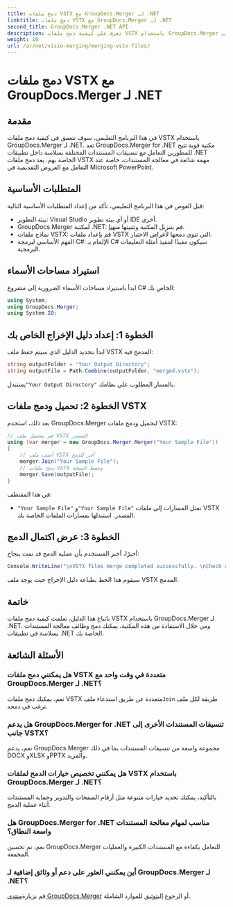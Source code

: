 ```yaml
---
title: دمج ملفات VSTX مع GroupDocs.Merger لـ .NET
linktitle: دمج ملفات VSTX مع GroupDocs.Merger لـ .NET
second_title: GroupDocs.Merger .NET API
description: تعرف على كيفية دمج ملفات VSTX باستخدام GroupDocs.Merger لـ .NET. اتبع هذا الدليل التفصيلي خطوة بخطوة لمعالجة المستندات بكفاءة في لغة C#.
weight: 16
url: /ar/net/visio-merging/merging-vstx-files/
---
```


# دمج ملفات VSTX مع GroupDocs.Merger لـ .NET

## مقدمة
في هذا البرنامج التعليمي، سوف نتعمق في كيفية دمج ملفات VSTX باستخدام GroupDocs.Merger لـ .NET. تعد GroupDocs.Merger for .NET مكتبة قوية تتيح للمطورين التعامل مع تنسيقات المستندات المختلفة بسلاسة داخل تطبيقات .NET الخاصة بهم. يعد دمج ملفات VSTX مهمة شائعة في معالجة المستندات، خاصة عند التعامل مع العروض التقديمية في Microsoft PowerPoint.
## المتطلبات الأساسية
قبل الغوص في هذا البرنامج التعليمي، تأكد من إعداد المتطلبات الأساسية التالية:
- بيئة التطوير: Visual Studio أو أي بيئة تطوير IDE أخرى.
-  GroupDocs.Merger لمكتبة .NET: قم بتنزيل المكتبة وتثبيتها من[هنا](https://releases.groupdocs.com/merger/net/).
- نماذج ملفات VSTX: قم بإعداد ملفات VSTX التي تنوي دمجها لأغراض الاختبار.
- الفهم الأساسي لبرمجة C#: الإلمام بـ C# سيكون مفيدًا لتنفيذ أمثلة التعليمات البرمجية.

## استيراد مساحات الأسماء
ابدأ باستيراد مساحات الأسماء الضرورية إلى مشروع C# الخاص بك:
```csharp
using System; 
using GroupDocs.Merger;
using System.IO;
```
## الخطوة 1: إعداد دليل الإخراج الخاص بك
ابدأ بتحديد الدليل الذي سيتم حفظ ملف VSTX المدمج فيه:
```csharp
string outputFolder = "Your Output Directory";
string outputFile = Path.Combine(outputFolder, "merged.vstx");
```
 يستبدل`"Your Output Directory"` بالمسار المطلوب على نظامك.
## الخطوة 2: تحميل ودمج ملفات VSTX
بعد ذلك، استخدم GroupDocs.Merger لتحميل ودمج ملفات VSTX:
```csharp
// قم بتحميل ملف VSTX المصدر
using (var merger = new GroupDocs.Merger.Merger("Your Sample File"))
{
    // أضف ملف VSTX آخر للدمج
    merger.Join("Your Sample File");
    // دمج ملفات VSTX وحفظ النتيجة
    merger.Save(outputFile);
}
```
في هذا المقتطف:
- `"Your Sample File"` و`"Your Sample File"` تمثل المسارات إلى ملفات VSTX المصدر. استبدلها بمسارات الملفات الخاصة بك.
## الخطوة 3: عرض اكتمال الدمج
أخيرًا، أخبر المستخدم بأن عملية الدمج قد تمت بنجاح:
```csharp
Console.WriteLine("\nVSTX files merge completed successfully. \nCheck output in {0}", outputFolder);
```
سيقوم هذا الخط بطباعة دليل الإخراج حيث يوجد ملف VSTX المدمج.

## خاتمة
باتباع هذا الدليل، تعلمت كيفية دمج ملفات VSTX باستخدام GroupDocs.Merger لـ .NET. ومن خلال الاستفادة من هذه المكتبة، يمكنك دمج وظائف معالجة المستندات بسلاسة في تطبيقات .NET الخاصة بك.

## الأسئلة الشائعة
### هل يمكنني دمج ملفات VSTX متعددة في وقت واحد مع GroupDocs.Merger لـ .NET؟
 نعم، يمكنك دمج ملفات VSTX متعددة عن طريق استدعاء ملف`Join` طريقة لكل ملف ترغب في دمجه.
### هل يدعم GroupDocs.Merger for .NET تنسيقات المستندات الأخرى إلى جانب VSTX؟
نعم، يدعم GroupDocs.Merger مجموعة واسعة من تنسيقات المستندات بما في ذلك DOCX وXLSX وPPTX والمزيد.
### هل يمكنني تخصيص خيارات الدمج لملفات VSTX باستخدام GroupDocs.Merger لـ .NET؟
بالتأكيد، يمكنك تحديد خيارات متنوعة مثل أرقام الصفحات والتدوير وحماية المستندات أثناء عملية الدمج.
### هل GroupDocs.Merger for .NET مناسب لمهام معالجة المستندات واسعة النطاق؟
نعم، تم تحسين GroupDocs.Merger للتعامل بكفاءة مع المستندات الكبيرة والعمليات المجمعة.
### أين يمكنني العثور على دعم أو وثائق إضافية لـ GroupDocs.Merger لـ .NET؟
 قم بزيارة[منتدى GroupDocs.Merger](https://forum.groupdocs.com/c/merger/32) أو الرجوع إلى[توثيق](https://tutorials.groupdocs.com/merger/net/) للموارد الشاملة.